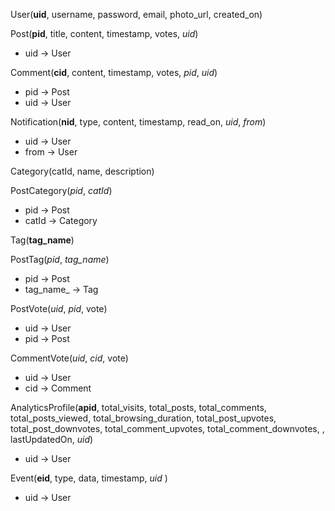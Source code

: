 User(**uid**, username, password, email, photo_url, created_on)

Post(**pid**, title, content, timestamp, votes, *uid*)
* uid -\> User

Comment(**cid**, content, timestamp, votes, *pid*, *uid*)
* pid -\> Post
* uid -\> User

Notification(**nid**, type, content, timestamp, read_on, *uid*, *from*)
* uid -\> User
* from -\> User


Category(catId, name, description)

PostCategory(*pid*, *catId*)
* pid -\> Post
* catId -\> Category

Tag(**tag_name**)

PostTag(*pid*, *tag_name*)
* pid -\> Post
* tag_name_ -\> Tag

PostVote(*uid*, *pid*, vote)
* uid -\> User
* pid -\> Post

CommentVote(*uid*, *cid*, vote)
* uid -\> User
* cid -\> Comment


AnalyticsProfile(**apid**, total_visits, total_posts, total_comments, total_posts_viewed, total_browsing_duration, total_post_upvotes, total_post_downvotes, total_comment_upvotes, total_comment_downvotes, , lastUpdatedOn, *uid*)
* uid -\> User

Event(**eid**, type, data, timestamp, *uid* )
* uid -\> User
